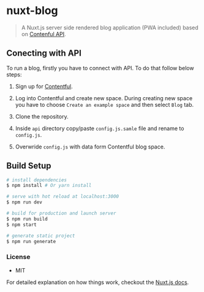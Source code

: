 # nuxt-blog

> A Nuxt.js server side rendered blog application (PWA included) based on [Contenful API](https://www.contentful.com/).

## Conecting with API

To run a blog, firstly you have to connect with API. To do that follow below steps:

1. Sign up for [Contentful](https://www.contentful.com/sign-up/).

2. Log into Contentful and create new space. During creating new space you have to choose `Create an example space` and then select `Blog` tab.

3. Clone the repository.

3. Inside `api` directory copy/paste `config.js.samle` file and rename to `config.js`.

4. Overwride `config.js` with data form Contentful blog space.

## Build Setup

``` bash
# install dependencies
$ npm install # Or yarn install

# serve with hot reload at localhost:3000
$ npm run dev

# build for production and launch server
$ npm run build
$ npm start

# generate static project
$ npm run generate
```

### License

- MIT

For detailed explanation on how things work, checkout the [Nuxt.js docs](https://github.com/nuxt/nuxt.js).
